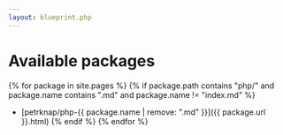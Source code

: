 ```yaml
---
layout: blueprint.php
---
```

# Available packages

{% for package in site.pages %}
{% if package.path contains "php/" and package.name contains ".md" and package.name != "index.md" %}
* [petrknap/php-{{ package.name | remove: ".md" }}]({{ package.url }}.html)
{% endif %}
{% endfor %}
